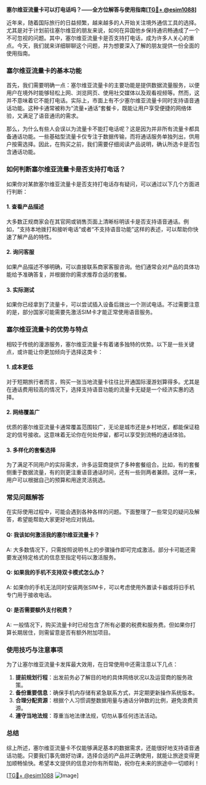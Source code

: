**塞尔维亚流量卡可以打电话吗？——全方位解答与使用指南[[TG💪+ @esim1088](https://t.me/s/esim1088)]**

近年来，随着国际旅行的日益频繁，越来越多的人开始关注境外通信工具的选择。尤其是对于计划前往塞尔维亚的朋友来说，如何在异国他乡保持通讯畅通成了一个不可忽视的问题。其中，塞尔维亚流量卡是否支持打电话，成为许多人关心的重点。今天，我们就来详细聊聊这个问题，并为想要深入了解的朋友提供一份全面的使用指南。

### 塞尔维亚流量卡的基本功能

首先，我们需要明确一点：塞尔维亚流量卡的主要功能是提供数据流量服务，以便用户在境外时能够轻松上网、浏览网页、使用社交媒体以及观看视频等。然而，这并不意味着它不能打电话。实际上，市面上有不少塞尔维亚流量卡同时支持语音通话功能。这种卡通常被称为“流量+通话”套餐卡，既能让用户享受便捷的网络体验，又满足了语音通讯的需求。

那么，为什么有些人会误以为流量卡不能打电话呢？这是因为并非所有流量卡都具备通话功能。一些基础型流量卡仅专注于数据传输，而将通话服务单独列出，供用户按需选择。因此，在购买之前，我们需要仔细阅读产品说明，确认所选卡是否包含通话功能。

### 如何判断塞尔维亚流量卡是否支持打电话？

如果你对某款塞尔维亚流量卡是否支持打电话存有疑问，可以通过以下几个方面进行判断：

#### 1. 查看产品描述
大多数正规商家会在其官网或销售页面上清晰标明该卡是否支持语音通话。例如，“支持本地拨打和接听电话”或者“不支持语音功能”这样的表述，可以帮助你快速了解产品的特性。

#### 2. 询问客服
如果产品描述不够明确，可以直接联系商家客服咨询。他们通常会对产品的具体功能给予准确答复，并根据你的需求推荐合适的套餐。

#### 3. 实际测试
如果你已经拿到了流量卡，可以尝试插入设备后拨出一个测试电话。不过需要注意的是，部分国家可能需要先激活SIM卡才能正常使用语音服务。

### 塞尔维亚流量卡的优势与特点

相较于传统的漫游服务，塞尔维亚流量卡有着诸多独特的优势。以下是一些关键点，或许能让你更加倾向于选择这类卡：

#### 1. 成本更低
对于短期旅行者而言，购买一张当地流量卡往往比开通国际漫游划算得多。尤其是在通话费用较高的情况下，选择支持语音功能的流量卡无疑是一个经济实惠的选择。

#### 2. 网络覆盖广
优质的塞尔维亚流量卡通常覆盖范围较广，无论是城市还是乡村地区，都能保证稳定的信号接收。这意味着无论你在何处停留，都可以享受到流畅的通话体验。

#### 3. 多样化的套餐选择
为了满足不同用户的实际需求，许多运营商提供了多种套餐组合。比如，有的套餐侧重于数据流量，有的则更注重语音通话时间，还有一些则两者兼顾。这样一来，用户可以根据自己的预算和用途灵活挑选。

### 常见问题解答

在实际使用过程中，可能会遇到各种各样的问题。下面整理了一些常见的疑问及解答，希望能帮助大家更好地应对挑战。

#### Q: 我该如何激活我的塞尔维亚流量卡？
A: 大多数情况下，只需按照说明书上的步骤操作即可完成激活。部分卡可能还需要发送特定格式的信息至指定号码以激活服务。

#### Q: 如果我的手机不支持双卡模式怎么办？
A: 如果你的手机无法同时安装两张SIM卡，可以考虑使用外置读卡器或将旧手机专门用于接收电话。

#### Q: 是否需要额外支付税费？
A: 一般情况下，购买流量卡时已经包含了所有必要的税费和服务费。但如果你打算长期居住，则需留意是否有额外附加项目。

### 使用技巧与注意事项

为了让塞尔维亚流量卡发挥最大效用，在日常使用中还需注意以下几点：

1. **提前规划行程**：出发前务必了解目的地的具体网络状况以及运营商的服务政策。
2. **备份重要信息**：确保手机内存储有紧急联系方式，并定期更新操作系统版本。
3. **合理分配资源**：根据个人习惯调整数据用量与通话分钟数的比例，避免浪费资源。
4. **遵守当地法规**：尊重当地法律法规，切勿从事任何违法活动。

### 总结

综上所述，塞尔维亚流量卡不仅能够满足基本的数据需求，还能很好地支持语音通话功能。只要我们事先做好功课，选择合适的产品并正确使用，就能让旅途变得更加顺畅愉快。希望本文提供的信息对你有所帮助，祝你在未来的旅途中一切顺利！

[[TG💪+ @esim1088](https://t.me/s/esim1088) ![Image](https://i.postimg.cc/4NQfJmqS/Snipaste-2025-05-13-00-14-12.png)]